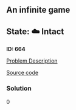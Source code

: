## An infinite game

## State: :cloud: **Intact**

**ID: 664**

[Problem Description](https://projecteuler.net/problem=664)

[Source code](main.cpp)

### Solution
0